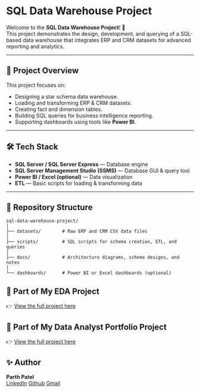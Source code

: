 # SQL Data Warehouse Project

Welcome to the **SQL Data Warehouse Project**! 🚀  
This project demonstrates the design, development, and querying of a SQL-based data warehouse that integrates ERP and CRM datasets for advanced reporting and analytics.

---

## 📌 Project Overview
This project focuses on:
- Designing a star schema data warehouse.
- Loading and transforming ERP & CRM datasets.
- Creating fact and dimension tables.
- Building SQL queries for business intelligence reporting.
- Supporting dashboards using tools like **Power BI**.

---

## 🛠️ Tech Stack
- **SQL Server / SQL Server Express** — Database engine
- **SQL Server Management Studio (SSMS)** — Database GUI & query tool
- **Power BI / Excel (optional)** — Data visualization
- **ETL** — Basic scripts for loading & transforming data

---


## 📂 Repository Structure

```
sql-data-warehouse-project/
│
├── datasets/        # Raw ERP and CRM CSV data files
│
├── scripts/         # SQL scripts for schema creation, ETL, and queries
│
├── docs/            # Architecture diagrams, schema designs, and notes
│
└── dashboards/      # Power BI or Excel dashboards (optional)
```

## 🔗 **Part of My EDA Project**
👉 [View the full project here](https://github.com/parthkumarmpatel/SQL-Data-Warehouse)
## 🔗 **Part of My Data Analyst Portfolio Project**
👉 [View the full project here](https://github.com/parthkumarmpatel/SQL-Data-Analyst-Portfolio-)


## ✨ Author
**Parth Patel**  
[LinkedIn](https://www.linkedin.com/in/parthkumar-patel21)
[Github](https://github.com/parthkumarmpatel)
[Gmail](connectpmpatel@gmail.com)

 
